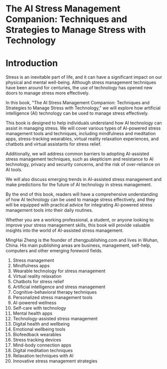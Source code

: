 # The AI Stress Management Companion: Techniques and Strategies to Manage Stress with Technology

# Introduction

Stress is an inevitable part of life, and it can have a significant impact on our physical and mental well-being. Although stress management techniques have been around for centuries, the use of technology has opened new doors to manage stress more effectively.

In this book, "The AI Stress Management Companion: Techniques and Strategies to Manage Stress with Technology," we will explore how artificial intelligence (AI) technology can be used to manage stress effectively.

This book is designed to help individuals understand how AI technology can assist in managing stress. We will cover various types of AI-powered stress management tools and techniques, including mindfulness and meditation apps, stress-tracking wearables, virtual reality relaxation experiences, and chatbots and virtual assistants for stress relief.

Additionally, we will address common barriers to adopting AI-assisted stress management techniques, such as skepticism and resistance to AI technology, privacy and security concerns, and the risk of over-reliance on AI tools.

We will also discuss emerging trends in AI-assisted stress management and make predictions for the future of AI technology in stress management.

By the end of this book, readers will have a comprehensive understanding of how AI technology can be used to manage stress effectively, and they will be equipped with practical advice for integrating AI-powered stress management tools into their daily routines.

Whether you are a working professional, a student, or anyone looking to improve your stress management skills, this book will provide valuable insights into the world of AI-assisted stress management.

MingHai Zheng is the founder of zhengpublishing.com and lives in Wuhan, China. His main publishing areas are business, management, self-help, computers and other emerging foreword fields.



1. Stress management
2. Mindfulness apps
3. Wearable technology for stress management
4. Virtual reality relaxation
5. Chatbots for stress relief
6. Artificial intelligence and stress management
7. Cognitive-behavioral therapy techniques
8. Personalized stress management tools
9. AI-powered wellness
10. Self-care with technology
11. Mental health apps
12. Technology-assisted stress management
13. Digital health and wellbeing
14. Emotional wellbeing tools
15. Biofeedback wearables
16. Stress tracking devices
17. Mind-body connection apps
18. Digital meditation techniques
19. Relaxation techniques with AI
20. Innovative stress management strategies

